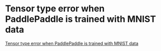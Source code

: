 # Tensor type error when PaddlePaddle is trained with MNIST data
[Tensor type error when PaddlePaddle is trained with MNIST data](https://aiwithcloud.com/2022/09/15/tensor_type_error_when_paddlepaddle_is_trained_with_mnist_data/)